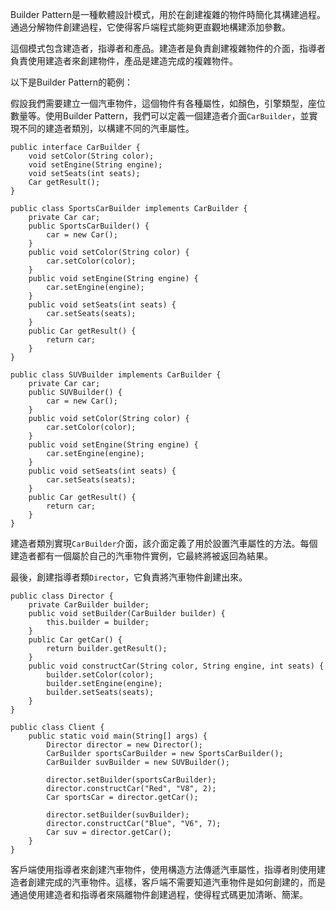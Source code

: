 

Builder Pattern是一種軟體設計模式，用於在創建複雜的物件時簡化其構建過程。通過分解物件創建過程，它使得客戶端程式能夠更直觀地構建添加參數。

這個模式包含建造者，指導者和產品。建造者是負責創建複雜物件的介面，指導者負責使用建造者來創建物件，產品是建造完成的複雜物件。

以下是Builder Pattern的範例：

假設我們需要建立一個汽車物件，這個物件有各種屬性，如顏色，引擎類型，座位數量等。使用Builder Pattern，我們可以定義一個建造者介面`CarBuilder`，並實現不同的建造者類別，以構建不同的汽車屬性。

```
public interface CarBuilder {
    void setColor(String color);
    void setEngine(String engine);
    void setSeats(int seats);
    Car getResult();
}

public class SportsCarBuilder implements CarBuilder {
    private Car car;
    public SportsCarBuilder() {
        car = new Car();
    }
    public void setColor(String color) {
        car.setColor(color);
    }
    public void setEngine(String engine) {
        car.setEngine(engine);
    }
    public void setSeats(int seats) {
        car.setSeats(seats);
    }
    public Car getResult() {
        return car;
    }
}

public class SUVBuilder implements CarBuilder {
    private Car car;
    public SUVBuilder() {
        car = new Car();
    }
    public void setColor(String color) {
        car.setColor(color);
    }
    public void setEngine(String engine) {
        car.setEngine(engine);
    }
    public void setSeats(int seats) {
        car.setSeats(seats);
    }
    public Car getResult() {
        return car;
    }
}
```

建造者類別實現`CarBuilder`介面，該介面定義了用於設置汽車屬性的方法。每個建造者都有一個屬於自己的汽車物件實例，它最終將被返回為結果。 

最後，創建指導者類`Director`，它負責將汽車物件創建出來。

```
public class Director {
    private CarBuilder builder;
    public void setBuilder(CarBuilder builder) {
        this.builder = builder;
    }
    public Car getCar() {
        return builder.getResult();
    }
    public void constructCar(String color, String engine, int seats) {
        builder.setColor(color);
        builder.setEngine(engine);
        builder.setSeats(seats);
    }
}

public class Client {
    public static void main(String[] args) {
        Director director = new Director();
        CarBuilder sportsCarBuilder = new SportsCarBuilder();
        CarBuilder suvBuilder = new SUVBuilder();

        director.setBuilder(sportsCarBuilder);
        director.constructCar("Red", "V8", 2);
        Car sportsCar = director.getCar();

        director.setBuilder(suvBuilder);
        director.constructCar("Blue", "V6", 7);
        Car suv = director.getCar();
    }
}
```

客戶端使用指導者來創建汽車物件，使用構造方法傳遞汽車屬性，指導者則使用建造者創建完成的汽車物件。這樣，客戶端不需要知道汽車物件是如何創建的，而是通過使用建造者和指導者來隔離物件創建過程，使得程式碼更加清晰、簡潔。